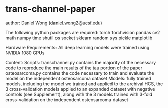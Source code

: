 # trans-channel-paper
author: Daniel Wong (daniel.wong2@ucsf.edu)

The following python packages are required: 
torch 
torchvision
pandas
cv2
math
numpy
time 
shutil
os
socket
sklearn 
random
sys
pickle
matplotlib

Hardware Requirements:
All deep learning models were trained using NVIDIA 1080 GPUs

Content:
	Scripts:
	transchannel.py contains the majority of the necessary code to reproduce the main results of the tau portion of the paper
	osteosarcoma.py contains the code necessary to train and evaluate the model on the independent osteosarcoma dataset
	Models:
	fully trained models, including the model we trained and applied to the archival HCS, the 3 cross-validation models applied to an expanded dataset with negative controls (see Supplement), along with the 3 models trained with 3-fold cross-validation on the independent osteosarcoma dataset 



